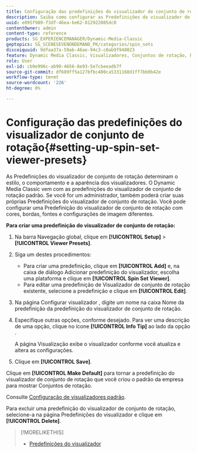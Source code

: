 ```yaml
---
title: Configuração das predefinições do visualizador de conjunto de rotação
description: Saiba como configurar as Predefinições do visualizador de conjunto de rotação.
uuid: e095f989-f3df-46ea-be62-812922805dc0
contentOwner: admin
content-type: reference
products: SG_EXPERIENCEMANAGER/Dynamic-Media-Classic
geptopics: SG_SCENESEVENONDEMAND_PK/categories/spin_sets
discoiquuid: 9dfaa37a-59ab-46ae-94c3-c0ab9f940023
feature: Dynamic Media Classic, Visualizadores, Conjuntos de rotação, Predefinições do visualizador
role: User
exl-id: cb9e996c-ab90-4656-8e93-5e7cbeeadb7f
source-git-commit: df689ff5a127bfbc400ca5331168d1ff7bb0b42e
workflow-type: tm+mt
source-wordcount: '226'
ht-degree: 0%

---
```


# Configuração das predefinições do visualizador de conjunto de rotação{#setting-up-spin-set-viewer-presets}

As Predefinições do visualizador de conjunto de rotação determinam o estilo, o comportamento e a aparência dos visualizadores. O Dynamic Media Classic vem com as predefinições do visualizador de conjunto de rotação padrão. Se você for um administrador, também poderá criar suas próprias Predefinições do visualizador de conjunto de rotação. Você pode configurar uma Predefinição do visualizador de conjunto de rotação com cores, bordas, fontes e configurações de imagem diferentes.

**Para criar uma predefinição do visualizador de conjunto de rotação:**

1. Na barra Navegação global, clique em **[!UICONTROL Setup]** > **[!UICONTROL Viewer Presets]**.
1. Siga um destes procedimentos:

   * Para criar uma predefinição, clique em **[!UICONTROL Add]** e, na caixa de diálogo Adicionar predefinição do visualizador, escolha uma plataforma e clique em **[!UICONTROL Spin Set Viewer]**.
   * Para editar uma predefinição de Visualizador de conjunto de rotação existente, selecione a predefinição e clique em **[!UICONTROL Edit]**.

1. Na página Configurar visualizador , digite um nome na caixa Nome da predefinição da predefinição do visualizador de conjunto de rotação.
1. Especifique outras opções, conforme desejado. Para ver uma descrição de uma opção, clique no ícone **[!UICONTROL Info Tip]** ao lado da opção .

   A página Visualização exibe o visualizador conforme você atualiza e altera as configurações.

1. Clique em **[!UICONTROL Save]**.

Clique em **[!UICONTROL Make Default]** para tornar a predefinição do visualizador de conjunto de rotação que você criou o padrão da empresa para mostrar Conjuntos de rotação.

Consulte [Configuração de visualizadores padrão](application-setup.md#configuring_default_viewers).

Para excluir uma predefinição do visualizador de conjunto de rotação, selecione-a na página Predefinições do visualizador e clique em **[!UICONTROL Delete]**.

>[!MORELIKETHIS]
>
>* [Predefinições do visualizador](application-setup.md#viewer_presets)

